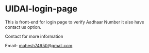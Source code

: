 # UIDAI-login-page
This is front-end for login page to verify Aadhaar Number it also have contact us option.


Contact for more information

Email- mahesh74950@gmail.com 
